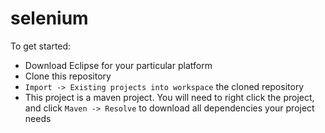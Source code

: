 # selenium

To get started:

- Download Eclipse for your particular platform
- Clone this repository
- `Import -> Existing projects into workspace` the cloned repository
- This project is a maven project.  You will need to right click the project, and click `Maven -> Resolve` to download all dependencies your project needs
